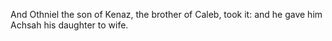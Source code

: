 And Othniel the son of Kenaz, the brother of Caleb, took it: and he gave him Achsah his daughter to wife.
